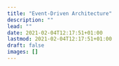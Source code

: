 ```yaml
---
title: "Event-Driven Architecture"
description: ""
lead: ""
date: 2021-02-04T12:17:51+01:00
lastmod: 2021-02-04T12:17:51+01:00
draft: false
images: []
---
```


